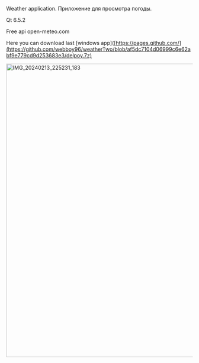 Weather application.
Приложение для просмотра погоды. 

Qt 6.5.2

Free api open-meteo.com

Here you can download last [windows app]([https://pages.github.com/](https://github.com/webboy96/weatherTwo/blob/af5dc7104d06999c6e62abf9e779cd9d253683e3/delpoy.7z)


<img width="794" alt="IMG_20240213_225231_183" src="https://github.com/webboy96/weatherTwo/assets/20285403/725761a3-74eb-4b1d-965e-676d8043dab8">
